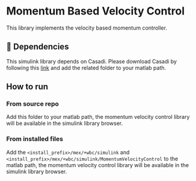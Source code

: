 # Momentum Based Velocity Control 

This library implements the velocity based momentum controller.

## :hammer: Dependencies 

This simulink library depends on Casadi. 
Please download Casadi by following this [link](https://web.casadi.org/get/) and add the related folder to your matlab path. 

## How to run 

### From source repo

Add this folder to your matlab path, the momentum velocity control library will be available in the simulink library browser. 

### From installed files

Add the `<install_prefix>/mex/+wbc/simulink` and `<install_prefix>/mex/+wbc/simulink/MomentumVelocityControl` to the matlab path, the momentum velocity control library will be available in the simulink library browser. 
